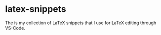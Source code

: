 # latex-snippets
The is my collection of LaTeX snippets that I use for LaTeX editing through VS-Code.
